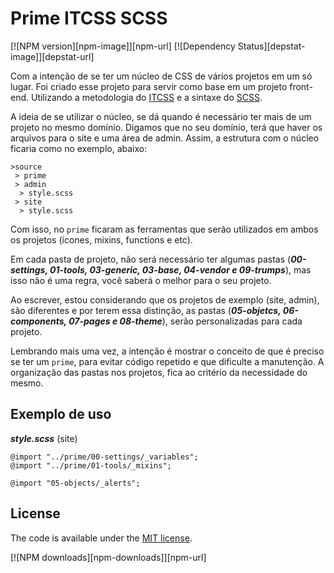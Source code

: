# Prime ITCSS SCSS 

[![NPM version][npm-image]][npm-url] [![Dependency Status][depstat-image]][depstat-url]

Com a intenção de se ter um núcleo de CSS de vários projetos em um só lugar. Foi criado esse projeto para servir como base em um projeto front-end. Utilizando a metodologia do [ITCSS](http://itcss.io/) e a sintaxe do [SCSS](http://sass-lang.com/).

A ideia de se utilizar o núcleo, se dá quando é necessário ter mais de um projeto no mesmo domínio. Digamos que no seu domínio, terá que haver os arquivos para o site e uma área de admin. Assim, a estrutura com o núcleo ficaria como no exemplo, abaixo:

```
>source
 > prime
 > admin
  > style.scss 
 > site
  > style.scss 
```

Com isso, no `prime` ficaram as ferramentas que serão utilizados em ambos os projetos (ícones, mixins, functions e etc). 

Em cada pasta de projeto, não será necessário ter algumas pastas (***00-settings, 01-tools, 03-generic, 03-base, 04-vendor e 09-trumps***), mas isso não é uma regra, você saberá o melhor para o seu projeto. 

Ao escrever, estou considerando que os projetos de exemplo (site, admin), são diferentes e por terem essa distinção, as pastas (***05-objetcs, 06-components, 07-pages e 08-theme***), serão personalizadas para cada projeto.

Lembrando mais uma vez, a intenção é mostrar o conceito de que é preciso se ter um `prime`, para evitar código repetido e que dificulte a manutenção. A organização das pastas nos projetos, fica ao critério da necessidade do mesmo.

## Exemplo de uso

***style.scss*** (site)
```
@import "../prime/00-settings/_variables";
@import "../prime/01-tools/_mixins";

@import "05-objects/_alerts";

```

## License

The code is available under the [MIT license](LICENSE).

[![NPM downloads][npm-downloads]][npm-url]